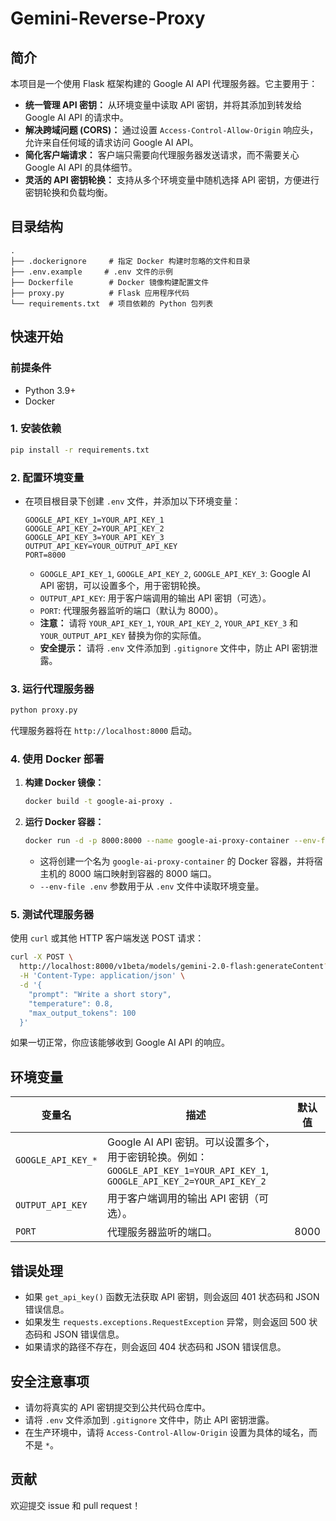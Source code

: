 # Gemini-Reverse-Proxy
## 简介

本项目是一个使用 Flask 框架构建的 Google AI API 代理服务器。它主要用于：

*   **统一管理 API 密钥：** 从环境变量中读取 API 密钥，并将其添加到转发给 Google AI API 的请求中。
*   **解决跨域问题 (CORS)：**  通过设置 `Access-Control-Allow-Origin` 响应头，允许来自任何域的请求访问 Google AI API。
*   **简化客户端请求：**  客户端只需要向代理服务器发送请求，而不需要关心 Google AI API 的具体细节。
*   **灵活的 API 密钥轮换：**  支持从多个环境变量中随机选择 API 密钥，方便进行密钥轮换和负载均衡。

## 目录结构

```
.
├── .dockerignore     # 指定 Docker 构建时忽略的文件和目录
├── .env.example     # .env 文件的示例
├── Dockerfile        # Docker 镜像构建配置文件
├── proxy.py          # Flask 应用程序代码
└── requirements.txt  # 项目依赖的 Python 包列表
```

## 快速开始

### 前提条件

*   Python 3.9+
*   Docker

### 1. 安装依赖

```bash
pip install -r requirements.txt
```

### 2. 配置环境变量

*   在项目根目录下创建 `.env` 文件，并添加以下环境变量：

    ```
    GOOGLE_API_KEY_1=YOUR_API_KEY_1
    GOOGLE_API_KEY_2=YOUR_API_KEY_2
    GOOGLE_API_KEY_3=YOUR_API_KEY_3
    OUTPUT_API_KEY=YOUR_OUTPUT_API_KEY
    PORT=8000
    ```

    *   `GOOGLE_API_KEY_1`, `GOOGLE_API_KEY_2`, `GOOGLE_API_KEY_3`:  Google AI API 密钥，可以设置多个，用于密钥轮换。
    *   `OUTPUT_API_KEY`:  用于客户端调用的输出 API 密钥（可选）。
    *   `PORT`:  代理服务器监听的端口（默认为 8000）。
    *   **注意：**  请将 `YOUR_API_KEY_1`, `YOUR_API_KEY_2`, `YOUR_API_KEY_3` 和 `YOUR_OUTPUT_API_KEY` 替换为你的实际值。
    *   **安全提示：**  请将 `.env` 文件添加到 `.gitignore` 文件中，防止 API 密钥泄露。

### 3. 运行代理服务器

```bash
python proxy.py
```

代理服务器将在 `http://localhost:8000` 启动。

### 4. 使用 Docker 部署

1.  **构建 Docker 镜像：**

    ```bash
    docker build -t google-ai-proxy .
    ```

2.  **运行 Docker 容器：**

    ```bash
    docker run -d -p 8000:8000 --name google-ai-proxy-container --env-file .env google-ai-proxy
    ```

    *   这将创建一个名为 `google-ai-proxy-container` 的 Docker 容器，并将宿主机的 8000 端口映射到容器的 8000 端口。
    *   `--env-file .env` 参数用于从 `.env` 文件中读取环境变量。

### 5. 测试代理服务器

使用 `curl` 或其他 HTTP 客户端发送 POST 请求：

```bash
curl -X POST \
  http://localhost:8000/v1beta/models/gemini-2.0-flash:generateContent?temperature=0.2 \
  -H 'Content-Type: application/json' \
  -d '{
    "prompt": "Write a short story",
    "temperature": 0.8,
    "max_output_tokens": 100
  }'
```

如果一切正常，你应该能够收到 Google AI API 的响应。

## 环境变量

| 变量名            | 描述                                                                                                                                                           | 默认值 |
| ----------------- | -------------------------------------------------------------------------------------------------------------------------------------------------------------- | ------ |
| `GOOGLE_API_KEY_*` | Google AI API 密钥。可以设置多个，用于密钥轮换。例如：`GOOGLE_API_KEY_1=YOUR_API_KEY_1`, `GOOGLE_API_KEY_2=YOUR_API_KEY_2`                                           |        |
| `OUTPUT_API_KEY`    | 用于客户端调用的输出 API 密钥（可选）。                                                                                                                              |        |
| `PORT`              | 代理服务器监听的端口。                                                                                                                                             | 8000   |

## 错误处理

*   如果 `get_api_key()` 函数无法获取 API 密钥，则会返回 401 状态码和 JSON 错误信息。
*   如果发生 `requests.exceptions.RequestException` 异常，则会返回 500 状态码和 JSON 错误信息。
*   如果请求的路径不存在，则会返回 404 状态码和 JSON 错误信息。

## 安全注意事项

*   请勿将真实的 API 密钥提交到公共代码仓库中。
*   请将 `.env` 文件添加到 `.gitignore` 文件中，防止 API 密钥泄露。
*   在生产环境中，请将 `Access-Control-Allow-Origin` 设置为具体的域名，而不是 `*`。

## 贡献

欢迎提交 issue 和 pull request！
